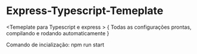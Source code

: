 # Express-Typescript-Temeplate

&lt;Temeplate para Typescript e express >
{ Todas as configurações prontas, compilando e rodando automaticamente }

Comando de incialização:  npm run start 

